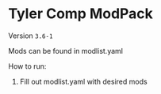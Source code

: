# Tyler Comp ModPack

Version ``3.6-1``

Mods can be found in modlist.yaml

How to run:
1. Fill out modlist.yaml with desired mods